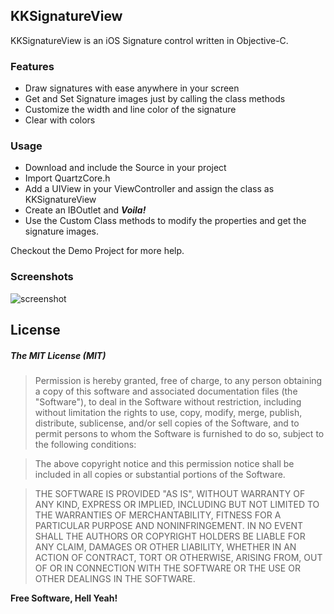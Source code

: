 KKSignatureView
--

KKSignatureView is an iOS Signature control written in Objective-C.

### Features
   - Draw signatures with ease anywhere in your screen
   - Get and Set Signature images just by calling the class methods
   - Customize the width and line color of the signature
   - Clear with colors

### Usage
  - Download and include the Source in your project
  - Import QuartzCore.h
  - Add a UIView in your ViewController and assign the class as KKSignatureView
  - Create an IBOutlet and ***Voila!***
  - Use the Custom Class methods to modify the properties and get the signature images.
  
Checkout the Demo Project for more help.

### Screenshots
![screenshot](https://cloud.githubusercontent.com/assets/8474562/10122591/2af1f128-653c-11e5-840b-d66a47c4cbab.png)

License
----
##### The MIT License (MIT)
>Permission is hereby granted, free of charge, to any person obtaining a copy
of this software and associated documentation files (the "Software"), to deal
in the Software without restriction, including without limitation the rights
to use, copy, modify, merge, publish, distribute, sublicense, and/or sell
copies of the Software, and to permit persons to whom the Software is
furnished to do so, subject to the following conditions:

>The above copyright notice and this permission notice shall be included in
all copies or substantial portions of the Software.

>THE SOFTWARE IS PROVIDED "AS IS", WITHOUT WARRANTY OF ANY KIND, EXPRESS OR
IMPLIED, INCLUDING BUT NOT LIMITED TO THE WARRANTIES OF MERCHANTABILITY,
FITNESS FOR A PARTICULAR PURPOSE AND NONINFRINGEMENT. IN NO EVENT SHALL THE
AUTHORS OR COPYRIGHT HOLDERS BE LIABLE FOR ANY CLAIM, DAMAGES OR OTHER
LIABILITY, WHETHER IN AN ACTION OF CONTRACT, TORT OR OTHERWISE, ARISING FROM,
OUT OF OR IN CONNECTION WITH THE SOFTWARE OR THE USE OR OTHER DEALINGS IN
THE SOFTWARE.


**Free Software, Hell Yeah!**



